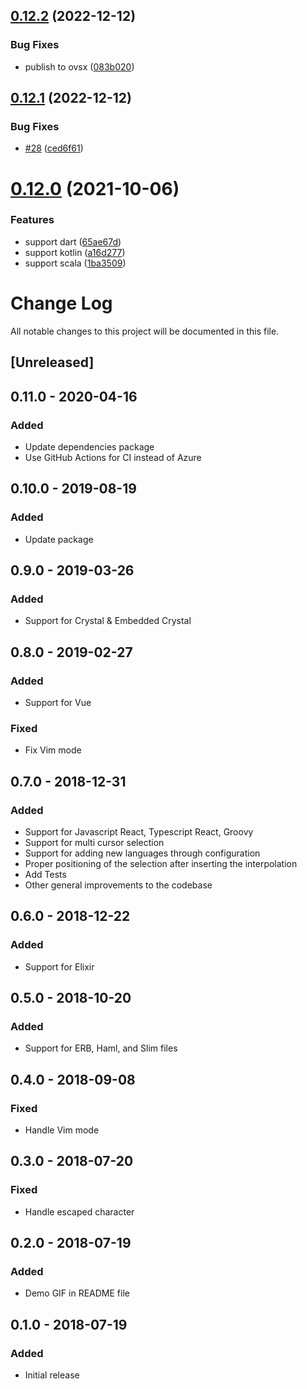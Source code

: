 ## [0.12.2](https://github.com/aliariff/vscode-auto-add-brackets/compare/v0.12.1...v0.12.2) (2022-12-12)


### Bug Fixes

* publish to ovsx ([083b020](https://github.com/aliariff/vscode-auto-add-brackets/commit/083b020916338f26fbfe1cafe251e58b6bc88fa7))

## [0.12.1](https://github.com/aliariff/vscode-auto-add-brackets/compare/v0.12.0...v0.12.1) (2022-12-12)


### Bug Fixes

* [#28](https://github.com/aliariff/vscode-auto-add-brackets/issues/28) ([ced6f61](https://github.com/aliariff/vscode-auto-add-brackets/commit/ced6f61cbda256008edfba5ddcb406f647720b8f))

# [0.12.0](https://github.com/aliariff/vscode-auto-add-brackets/compare/v0.11.0...v0.12.0) (2021-10-06)


### Features

* support dart ([65ae67d](https://github.com/aliariff/vscode-auto-add-brackets/commit/65ae67d8ed27e1facd859877ee2ebb2ee3de5c93))
* support kotlin ([a16d277](https://github.com/aliariff/vscode-auto-add-brackets/commit/a16d277fdf5507f38143f8db78a2c9266c4cfd8e))
* support scala ([1ba3509](https://github.com/aliariff/vscode-auto-add-brackets/commit/1ba3509016cd530082729e0811d15cfa2f91920f))

# Change Log
All notable changes to this project will be documented in this file.

## [Unreleased]

## 0.11.0 - 2020-04-16
### Added
- Update dependencies package
- Use GitHub Actions for CI instead of Azure

## 0.10.0 - 2019-08-19
### Added
- Update package

## 0.9.0 - 2019-03-26
### Added
- Support for Crystal & Embedded Crystal

## 0.8.0 - 2019-02-27
### Added
- Support for Vue
### Fixed
- Fix Vim mode

## 0.7.0 - 2018-12-31
### Added
- Support for Javascript React, Typescript React, Groovy
- Support for multi cursor selection
- Support for adding new languages through configuration
- Proper positioning of the selection after inserting the interpolation
- Add Tests
- Other general improvements to the codebase

## 0.6.0 - 2018-12-22
### Added
- Support for Elixir

## 0.5.0 - 2018-10-20
### Added
- Support for ERB, Haml, and Slim files

## 0.4.0 - 2018-09-08
### Fixed
- Handle Vim mode

## 0.3.0 - 2018-07-20
### Fixed
- Handle escaped character

## 0.2.0 - 2018-07-19
### Added
- Demo GIF in README file

## 0.1.0 - 2018-07-19
### Added
- Initial release
